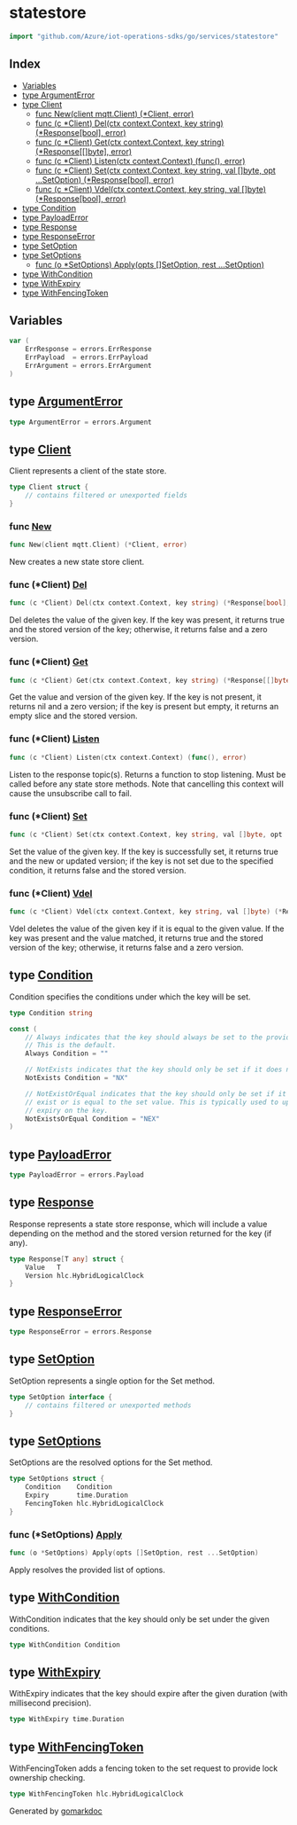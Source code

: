 <!-- Code generated by gomarkdoc. DO NOT EDIT -->

# statestore

```go
import "github.com/Azure/iot-operations-sdks/go/services/statestore"
```

## Index

- [Variables](<#variables>)
- [type ArgumentError](<#ArgumentError>)
- [type Client](<#Client>)
  - [func New\(client mqtt.Client\) \(\*Client, error\)](<#New>)
  - [func \(c \*Client\) Del\(ctx context.Context, key string\) \(\*Response\[bool\], error\)](<#Client.Del>)
  - [func \(c \*Client\) Get\(ctx context.Context, key string\) \(\*Response\[\[\]byte\], error\)](<#Client.Get>)
  - [func \(c \*Client\) Listen\(ctx context.Context\) \(func\(\), error\)](<#Client.Listen>)
  - [func \(c \*Client\) Set\(ctx context.Context, key string, val \[\]byte, opt ...SetOption\) \(\*Response\[bool\], error\)](<#Client.Set>)
  - [func \(c \*Client\) Vdel\(ctx context.Context, key string, val \[\]byte\) \(\*Response\[bool\], error\)](<#Client.Vdel>)
- [type Condition](<#Condition>)
- [type PayloadError](<#PayloadError>)
- [type Response](<#Response>)
- [type ResponseError](<#ResponseError>)
- [type SetOption](<#SetOption>)
- [type SetOptions](<#SetOptions>)
  - [func \(o \*SetOptions\) Apply\(opts \[\]SetOption, rest ...SetOption\)](<#SetOptions.Apply>)
- [type WithCondition](<#WithCondition>)
- [type WithExpiry](<#WithExpiry>)
- [type WithFencingToken](<#WithFencingToken>)


## Variables

<a name="ErrResponse"></a>

```go
var (
    ErrResponse = errors.ErrResponse
    ErrPayload  = errors.ErrPayload
    ErrArgument = errors.ErrArgument
)
```

<a name="ArgumentError"></a>
## type [ArgumentError](<https://github.com/Azure/iot-operations-sdks/blob/main/go/services/statestore/statestore.go#L30>)



```go
type ArgumentError = errors.Argument
```

<a name="Client"></a>
## type [Client](<https://github.com/Azure/iot-operations-sdks/blob/main/go/services/statestore/statestore.go#L16-L18>)

Client represents a client of the state store.

```go
type Client struct {
    // contains filtered or unexported fields
}
```

<a name="New"></a>
### func [New](<https://github.com/Azure/iot-operations-sdks/blob/main/go/services/statestore/statestore.go#L40>)

```go
func New(client mqtt.Client) (*Client, error)
```

New creates a new state store client.

<a name="Client.Del"></a>
### func \(\*Client\) [Del](<https://github.com/Azure/iot-operations-sdks/blob/main/go/services/statestore/statestore.go#L116-L119>)

```go
func (c *Client) Del(ctx context.Context, key string) (*Response[bool], error)
```

Del deletes the value of the given key. If the key was present, it returns true and the stored version of the key; otherwise, it returns false and a zero version.

<a name="Client.Get"></a>
### func \(\*Client\) [Get](<https://github.com/Azure/iot-operations-sdks/blob/main/go/services/statestore/statestore.go#L106-L109>)

```go
func (c *Client) Get(ctx context.Context, key string) (*Response[[]byte], error)
```

Get the value and version of the given key. If the key is not present, it returns nil and a zero version; if the key is present but empty, it returns an empty slice and the stored version.

<a name="Client.Listen"></a>
### func \(\*Client\) [Listen](<https://github.com/Azure/iot-operations-sdks/blob/main/go/services/statestore/statestore.go#L63>)

```go
func (c *Client) Listen(ctx context.Context) (func(), error)
```

Listen to the response topic\(s\). Returns a function to stop listening. Must be called before any state store methods. Note that cancelling this context will cause the unsubscribe call to fail.

<a name="Client.Set"></a>
### func \(\*Client\) [Set](<https://github.com/Azure/iot-operations-sdks/blob/main/go/services/statestore/statestore.go#L70-L75>)

```go
func (c *Client) Set(ctx context.Context, key string, val []byte, opt ...SetOption) (*Response[bool], error)
```

Set the value of the given key. If the key is successfully set, it returns true and the new or updated version; if the key is not set due to the specified condition, it returns false and the stored version.

<a name="Client.Vdel"></a>
### func \(\*Client\) [Vdel](<https://github.com/Azure/iot-operations-sdks/blob/main/go/services/statestore/statestore.go#L126-L130>)

```go
func (c *Client) Vdel(ctx context.Context, key string, val []byte) (*Response[bool], error)
```

Vdel deletes the value of the given key if it is equal to the given value. If the key was present and the value matched, it returns true and the stored version of the key; otherwise, it returns false and a zero version.

<a name="Condition"></a>
## type [Condition](<https://github.com/Azure/iot-operations-sdks/blob/main/go/services/statestore/options.go#L21>)

Condition specifies the conditions under which the key will be set.

```go
type Condition string
```

<a name="Always"></a>

```go
const (
    // Always indicates that the key should always be set to the provided value.
    // This is the default.
    Always Condition = ""

    // NotExists indicates that the key should only be set if it does not exist.
    NotExists Condition = "NX"

    // NotExistOrEqual indicates that the key should only be set if it does not
    // exist or is equal to the set value. This is typically used to update the
    // expiry on the key.
    NotExistsOrEqual Condition = "NEX"
)
```

<a name="PayloadError"></a>
## type [PayloadError](<https://github.com/Azure/iot-operations-sdks/blob/main/go/services/statestore/statestore.go#L29>)



```go
type PayloadError = errors.Payload
```

<a name="Response"></a>
## type [Response](<https://github.com/Azure/iot-operations-sdks/blob/main/go/services/statestore/statestore.go#L23-L26>)

Response represents a state store response, which will include a value depending on the method and the stored version returned for the key \(if any\).

```go
type Response[T any] struct {
    Value   T
    Version hlc.HybridLogicalClock
}
```

<a name="ResponseError"></a>
## type [ResponseError](<https://github.com/Azure/iot-operations-sdks/blob/main/go/services/statestore/statestore.go#L28>)



```go
type ResponseError = errors.Response
```

<a name="SetOption"></a>
## type [SetOption](<https://github.com/Azure/iot-operations-sdks/blob/main/go/services/statestore/options.go#L11>)

SetOption represents a single option for the Set method.

```go
type SetOption interface {
    // contains filtered or unexported methods
}
```

<a name="SetOptions"></a>
## type [SetOptions](<https://github.com/Azure/iot-operations-sdks/blob/main/go/services/statestore/options.go#L14-L18>)

SetOptions are the resolved options for the Set method.

```go
type SetOptions struct {
    Condition    Condition
    Expiry       time.Duration
    FencingToken hlc.HybridLogicalClock
}
```

<a name="SetOptions.Apply"></a>
### func \(\*SetOptions\) [Apply](<https://github.com/Azure/iot-operations-sdks/blob/main/go/services/statestore/options.go#L51-L54>)

```go
func (o *SetOptions) Apply(opts []SetOption, rest ...SetOption)
```

Apply resolves the provided list of options.

<a name="WithCondition"></a>
## type [WithCondition](<https://github.com/Azure/iot-operations-sdks/blob/main/go/services/statestore/options.go#L25>)

WithCondition indicates that the key should only be set under the given conditions.

```go
type WithCondition Condition
```

<a name="WithExpiry"></a>
## type [WithExpiry](<https://github.com/Azure/iot-operations-sdks/blob/main/go/services/statestore/options.go#L29>)

WithExpiry indicates that the key should expire after the given duration \(with millisecond precision\).

```go
type WithExpiry time.Duration
```

<a name="WithFencingToken"></a>
## type [WithFencingToken](<https://github.com/Azure/iot-operations-sdks/blob/main/go/services/statestore/options.go#L33>)

WithFencingToken adds a fencing token to the set request to provide lock ownership checking.

```go
type WithFencingToken hlc.HybridLogicalClock
```

Generated by [gomarkdoc](<https://github.com/princjef/gomarkdoc>)
